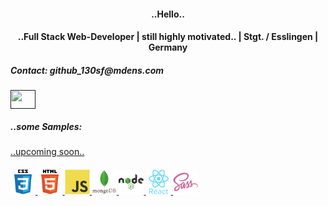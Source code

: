 <h4 align="center">..Hello..</h4>
<h4 align="center">..Full Stack Web-Developer | still highly motivated.. | Stgt. / Esslingen | Germany</h4>

<h5 align="left">Contact: github_130sf@mdens.com</h5>
<p align="left">
<a href="" target="blank"><img align="center" src="" alt="" height="30" width="40" /></a>
</p>
<h5 align="left">..some Samples:</h5>
<p align="left"> 
<a href="" target="blank">..upcoming soon..</a>
</p>
<p align="left"> 
<a href="" target="blank"></a>
</p>
<p align="left"> 
<a href="" target="blank"></a>
</p>
<p align="left"> 
<a href="" target="blank"></a>
</p>
<h5 align="left"
<p align="left"> 

<a href="https://www.w3schools.com/css/" target="_blank" rel="noreferrer"> <img src="https://raw.githubusercontent.com/devicons/devicon/master/icons/css3/css3-original-wordmark.svg" alt="css3" width="40" height="40"/> </a> 
<a href="https://www.w3.org/html/" target="_blank" rel="noreferrer"> <img src="https://raw.githubusercontent.com/devicons/devicon/master/icons/html5/html5-original-wordmark.svg" alt="html5" width="40" height="40"/> </a> 
<a href="https://developer.mozilla.org/en-US/docs/Web/JavaScript" target="_blank" rel="noreferrer"> <img src="https://raw.githubusercontent.com/devicons/devicon/master/icons/javascript/javascript-original.svg" alt="javascript" width="40" height="40"/> </a> 
<a href="https://www.mongodb.com/" target="_blank" rel="noreferrer"> <img src="https://raw.githubusercontent.com/devicons/devicon/master/icons/mongodb/mongodb-original-wordmark.svg" alt="mongodb" width="40" height="40"/> </a> 
<a href="https://nodejs.org" target="_blank" rel="noreferrer"> <img src="https://raw.githubusercontent.com/devicons/devicon/master/icons/nodejs/nodejs-original-wordmark.svg" alt="nodejs" width="40" height="40"/> </a> 
<a href="https://reactjs.org/" target="_blank" rel="noreferrer"> <img src="https://raw.githubusercontent.com/devicons/devicon/master/icons/react/react-original-wordmark.svg" alt="react" width="40" height="40"/> </a> 
<a href="https://sass-lang.com" target="_blank" rel="noreferrer"> <img src="https://raw.githubusercontent.com/devicons/devicon/master/icons/sass/sass-original.svg" alt="sass" width="40" height="40"/> </a> 
</p>
